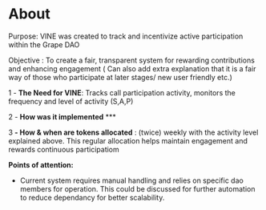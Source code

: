# About

Purpose: VINE was created to track and incentivize active participation within the Grape DAO

Objective : To create a fair, transparent system for rewarding contributions and enhancing engagement ( Can also add extra explanation that it is a fair way of those who participate at later stages/ new user friendly etc.)&#x20;

1 - **The Need for VINE**: Tracks call participation activity, monitors the frequency and level of activity (S,A,P)&#x20;

2 - **How was it implemented**  \*\*\*

3 **- How & when are tokens allocated** : (twice) weekly with the activity level explained above. This regular allocation helps maintain engagement and rewards continuous participatiom&#x20;

**Points of attention:**

* Current system requires manual handling and relies on specific dao members for operation. This could be discussed for further automation to reduce dependancy for better scalability.
